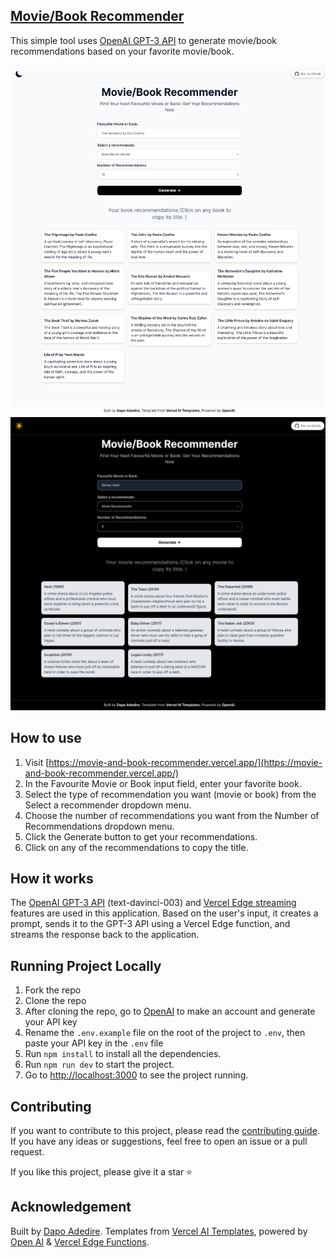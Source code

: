 ## [Movie/Book Recommender](https://movie-and-book-recommender.vercel.app/)

This simple tool uses [OpenAI GPT-3 API](https://openai.com/api/) to generate movie/book recommendations based on your favorite movie/book.

[![Movie/Book Recommender](./public/screenshot-1.png)](https://movie-and-book-recommender.vercel.app/)
[![Movie/Book Recommender](./public/screenshot-2.png)](https://movie-and-book-recommender.vercel.app/)

## How to use

1. Visit [https://movie-and-book-recommender.vercel.app/](https://movie-and-book-recommender.vercel.app/)
2. In the Favourite Movie or Book input field, enter your favorite book.
3. Select the type of recommendation you want (movie or book) from the Select a recommender dropdown menu.
4. Choose the number of recommendations you want from the Number of Recommendations dropdown menu.
5. Click the Generate button to get your recommendations.
6. Click on any of the recommendations to copy the title.

## How it works

The [OpenAI GPT-3 API](https://openai.com/api/) (text-davinci-003) and [Vercel Edge streaming](https://vercel.com/features/edge-functions) features are used in this application. Based on the user's input, it creates a prompt, sends it to the GPT-3 API using a Vercel Edge function, and streams the response back to the application.

## Running Project Locally

1. Fork the repo
2. Clone the repo
3. After cloning the repo, go to [OpenAI](https://beta.openai.com/account/api-keys) to make an account and generate your API key
4. Rename the `.env.example` file on the root of the project to `.env`, then paste your API key in the `.env` file
5. Run `npm install` to install all the dependencies.
6. Run `npm run dev` to start the project.
7. Go to [http://localhost:3000](http://localhost:3000) to see the project running.

## Contributing

If you want to contribute to this project, please read the [contributing guide](./CONTRIBUTING.md). If you have any ideas or suggestions, feel free to open an issue or a pull request.

If you like this project, please give it a star ⭐️

## Acknowledgement

Built by [Dapo Adedire](https://twitter.com/dapoadedire).
Templates from [Vercel AI Templates](https://vercel.com/templates/ai), powered by [Open AI](https://openai.com/) & [Vercel Edge Functions](https://vercel.com).
